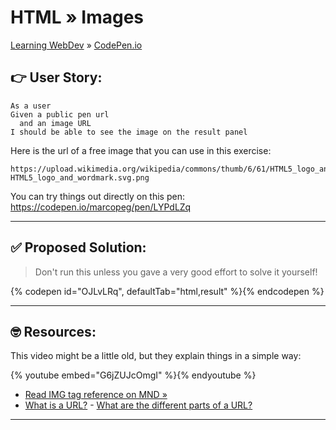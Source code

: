 # HTML » Images
[Learning WebDev](../../../README.md) » [CodePen.io](../README.md)

## 👉 User Story:

```
As a user
Given a public pen url
  and an image URL
I should be able to see the image on the result panel
```

Here is the url of a free image that you can use in this exercise:

```
https://upload.wikimedia.org/wikipedia/commons/thumb/6/61/HTML5_logo_and_wordmark.svg/240px-HTML5_logo_and_wordmark.svg.png
```

You can try things out directly on this pen:  
https://codepen.io/marcopeg/pen/LYPdLZq

---



## ✅ Proposed Solution:

> Don't run this unless you gave a very good effort to solve it yourself!

{% codepen id="OJLvLRq", defaultTab="html,result" %}{% endcodepen %}

---



## 🤓 Resources:

This video might be a little old, but they explain things in a simple way:

{% youtube embed="G6jZUJcOmgI" %}{% endyoutube %}

- [Read IMG tag reference on MND »][1]
- [What is a URL?][2]
- [What are the different parts of a URL?][3]

---



[1]: https://developer.mozilla.org/en-US/docs/Web/HTML/Element/img
[2]: https://www.quora.com/What-does-URL-mean
[3]: https://www.quora.com/What-are-the-different-parts-of-a-URL
